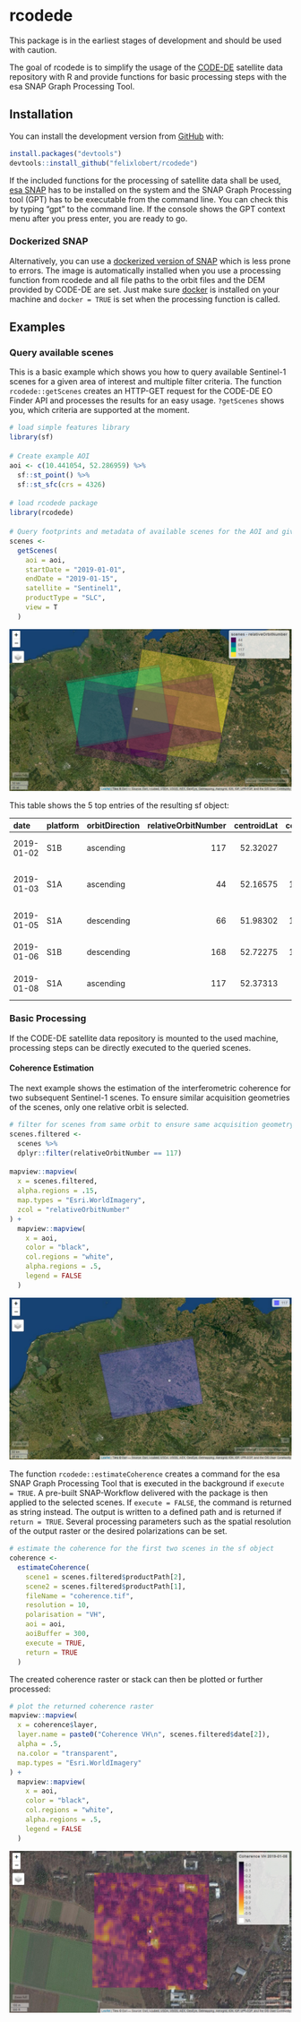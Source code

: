 
<!-- README.md is generated from README.Rmd. Please edit that file -->

# rcodede

<!-- badges: start -->

<!-- badges: end -->

This package is in the earliest stages of development and should be used
with caution.

The goal of rcodede is to simplify the usage of the
[CODE-DE](https://code-de.org/) satellite data repository with R and
provide functions for basic processing steps with the esa SNAP Graph
Processing Tool.

## Installation

You can install the development version from
[GitHub](https://github.com/) with:

``` r
install.packages("devtools")
devtools::install_github("felixlobert/rcodede")
```

If the included functions for the processing of satellite data shall be
used, [esa SNAP](http://step.esa.int/main/download/snap-download/) has
to be installed on the system and the SNAP Graph Processing tool (GPT)
has to be executable from the command line. You can check this by typing
“gpt” to the command line. If the console shows the GPT context menu
after you press enter, you are ready to go.

### Dockerized SNAP

Alternatively, you can use a [dockerized version of SNAP](https://hub.docker.com/r/mundialis/esa-snap) which 
is less prone to errors. The image is automatically installed when you 
use a processing function from rcodede and all file paths to the orbit 
files and the DEM provided by CODE-DE are set. Just make sure [docker](https://docs.docker.com/get-docker/) 
is installed on your machine and `docker = TRUE` is set when the processing 
function is called.

## Examples

### Query available scenes

This is a basic example which shows you how to query available
Sentinel-1 scenes for a given area of interest and multiple filter
criteria. The function `rcodede::getScenes` creates an HTTP-GET request
for the CODE-DE EO Finder API and processes the results for an easy
usage. `?getScenes` shows you, which criteria are supported at the
moment.

``` r
# load simple features library
library(sf)

# Create example AOI
aoi <- c(10.441054, 52.286959) %>%
  sf::st_point() %>%
  sf::st_sfc(crs = 4326)

# load rcodede package
library(rcodede)

# Query footprints and metadata of available scenes for the AOI and given criteria
scenes <- 
  getScenes(
    aoi = aoi,
    startDate = "2019-01-01",
    endDate = "2019-01-15",
    satellite = "Sentinel1",
    productType = "SLC",
    view = T
  )
```

![Queried Scenes](man/figures/scenes.png)

This table shows the 5 top entries of the resulting sf object:

| date       | platform | orbitDirection | relativeOrbitNumber | centroidLat | centroidLon | productPath                                                                                                             | numberAoiGeoms | footprint                    |
| :--------- | :------- | :------------- | ------------------: | ----------: | ----------: | :---------------------------------------------------------------------------------------------------------------------- | -------------: | :--------------------------- |
| 2019-01-02 | S1B      | ascending      |                 117 |    52.32027 |    9.727361 | /codede/Sentinel-1/SAR/SLC/2019/01/02/S1B\_IW\_SLC\_\_1SDV\_20190102T170751\_20190102T170818\_014318\_01AA3A\_FF22.SAFE |              1 | POLYGON ((7.595577 52.91906… |
| 2019-01-03 | S1A      | ascending      |                  44 |    52.16575 |   11.819360 | /codede/Sentinel-1/SAR/SLC/2019/01/03/S1A\_IW\_SLC\_\_1SDV\_20190103T170016\_20190103T170044\_025316\_02CD10\_3344.SAFE |              1 | POLYGON ((9.6748 52.76576, … |
| 2019-01-05 | S1A      | descending     |                  66 |    51.98302 |   10.031724 | /codede/Sentinel-1/SAR/SLC/2019/01/05/S1A\_IW\_SLC\_\_1SDV\_20190105T053336\_20190105T053403\_025338\_02CDE5\_DD48.SAFE |              1 | POLYGON ((11.62581 50.96621… |
| 2019-01-06 | S1B      | descending     |                 168 |    52.72275 |   12.320578 | /codede/Sentinel-1/SAR/SLC/2019/01/06/S1B\_IW\_SLC\_\_1SDV\_20190106T052428\_20190106T052456\_014369\_01ABD6\_2CFC.SAFE |              1 | POLYGON ((13.9049 51.68368,… |
| 2019-01-08 | S1A      | ascending      |                 117 |    52.37313 |    9.685434 | /codede/Sentinel-1/SAR/SLC/2019/01/08/S1A\_IW\_SLC\_\_1SDV\_20190108T170833\_20190108T170900\_025389\_02CFCA\_312E.SAFE |              1 | POLYGON ((7.54464 52.97379,… |

### Basic Processing

If the CODE-DE satellite data repository is mounted to the used machine,
processing steps can be directly executed to the queried scenes.

#### Coherence Estimation

The next example shows the estimation of the interferometric coherence
for two subsequent Sentinel-1 scenes. To ensure similar acquisition
geometries of the scenes, only one relative orbit is selected.

``` r
# filter for scenes from same orbit to ensure same acquisition geometry
scenes.filtered <-
  scenes %>%
  dplyr::filter(relativeOrbitNumber == 117)

mapview::mapview(
  x = scenes.filtered,
  alpha.regions = .15,
  map.types = "Esri.WorldImagery",
  zcol = "relativeOrbitNumber"
) +
  mapview::mapview(
    x = aoi,
    color = "black",
    col.regions = "white",
    alpha.regions = .5,
    legend = FALSE
  )
```

![Filtered Scenes](man/figures/scenesFiltered.png)

The function `rcodede::estimateCoherence` creates a command for the esa
SNAP Graph Processing Tool that is executed in the background if
`execute = TRUE`. A pre-built SNAP-Workflow delivered with the package
is then applied to the selected scenes. If `execute = FALSE`, the
command is returned as string instead. The output is written to a
defined path and is returned if `return = TRUE`. Several processing
parameters such as the spatial resolution of the output raster or the
desired polarizations can be set.

``` r
# estimate the coherence for the first two scenes in the sf object
coherence <-
  estimateCoherence(
    scene1 = scenes.filtered$productPath[2],
    scene2 = scenes.filtered$productPath[1],
    fileName = "coherence.tif",
    resolution = 10,
    polarisation = "VH",
    aoi = aoi,
    aoiBuffer = 300,
    execute = TRUE,
    return = TRUE
  )
```

The created coherence raster or stack can then be plotted or further
processed:

``` r
# plot the returned coherence raster
mapview::mapview(
  x = coherence$layer,
  layer.name = paste0("Coherence VH\n", scenes.filtered$date[2]),
  alpha = .5,
  na.color = "transparent",
  map.types = "Esri.WorldImagery"
) +
  mapview::mapview(
    x = aoi,
    color = "black",
    col.regions = "white",
    alpha.regions = .5,
    legend = FALSE
  )
```

![Estimated Coherence](man/figures/coherence.png)
